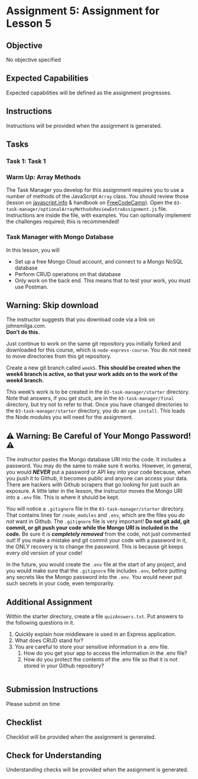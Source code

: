 # Assignment 5: Assignment for Lesson 5

## Objective

No objective specified

## Expected Capabilities

Expected capabilities will be defined as the assignment progresses.

## Instructions

Instructions will be provided when the assignment is generated.

## Tasks

### Task 1: Task 1

### Warm Up: Array Methods

The Task Manager you develop for this assignment requires you to use a number of methods of the JavaScript `Array` class. You should review those (lesson on [javascript.info](https://javascript.info/array-methods) & handbook on [FreeCodeCamp](https://www.freecodecamp.org/news/the-javascript-array-handbook/)). Open the `03-task-manager/optionalArrayMethodsReviewExtraAssignment.js` file. Instructions are inside the file, with examples. You can optionally implement the challenges required; this is recommended!

### Task Manager with Mongo Database

In this lesson, you will

* Set up a free Mongo Cloud account, and connect to a Mongo NoSQL database
* Perform CRUD operations on that database
* Only work on the back end. This means that to test your work, you must use Postman.

## Warning: Skip download

The instructor suggests that you download code via a link on johnsmilga.com.  
**Don’t do this.**

Just continue to work on the same git repository you initially forked and downloaded for this course, which is `node-express-course`. You do not need to move directories from this git repository.

Create a new git branch called `week5`. **This should be created when the week4 branch is active, so that your work adds on to the work of the week4 branch.**

This week’s work is to be created in the `03-task-manager/starter` directory. Note that answers, if you get stuck, are in the `03-task-manager/final` directory, but try not to refer to that. Once you have changed directories to the `03-task-manager/starter` directory, you do an `npm install`. This loads the Node modules you will need for the assignment.

## ⚠️ **Warning: Be Careful of Your Mongo Password!** ⚠️

The instructor pastes the Mongo database URI into the code. It includes a password. You may do the same to make sure it works. However, in general, you would _**NEVER**_ put a password or API key into your code because, when you push it to Github, it becomes public and anyone can access your data. There are hackers with Github scrapers that go looking for just such an exposure. A little later in the lesson, the instructor moves the Mongo URI into a `.env` file. This is where it should be kept.

You will notice a `.gitignore` file in the `03-task-manager/starter` directory. That contains lines for `/node_modules` and `.env`, which are the files you _do not_ want in Github. The `.gitignore` file is very important! **Do not git add, git commit, or git push your code while the Mongo URI is included in the code.** Be sure it is _**completely removed**_ from the code, not just commented out! If you make a mistake and git commit your code with a password in it, the ONLY recovery is to change the password. This is because git keeps every old version of your code!

In the future, you would create the `.env` file at the start of any project, and you would make sure that the `.gitignore` file includes `.env`, before putting any secrets like the Mongo password into the `.env`. You would never put such secrets in your code, even temporarily.

## Additional Assignment

Within the starter directory, create a file `quizAnswers.txt`. Put answers to the following questions in it.

1. Quickly explain how middleware is used in an Express application.
2. What does CRUD stand for?
3. You are careful to store your sensitive information in a .env file.  
   1. How do you get your app to access the information in the .env file?  
   2. How do you protect the contents of the .env file so that it is not stored in your Github repository?

```

```

## Submission Instructions

Please submit on time

## Checklist

Checklist will be provided when the assignment is generated.

## Check for Understanding

Understanding checks will be provided when the assignment is generated.